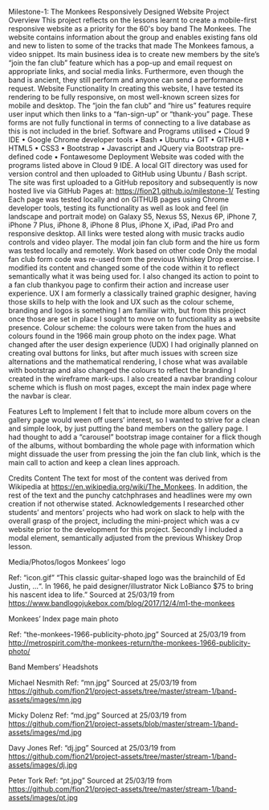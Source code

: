 
Milestone-1:
The Monkees Responsively Designed Website Project
Overview
This project reflects on the lessons learnt to create a mobile-first responsive website as a priority for the 60's boy band The Monkees. The website contains information about the group and enables existing fans old and new to listen to some of the tracks that made The Monkees famous, a video snippet. Its main business idea is to create new members by the site’s “join the fan club” feature which has a pop-up and email request on appropriate links, and social media links. Furthermore, even though the band is ancient, they still perform and anyone can send a performance request.
Website Functionality
In creating this website, I have tested its rendering to be fully responsive, on most well-known screen sizes for mobile and desktop.
The “join the fan club” and “hire us” features require user input which then links to a “fan-sign-up” or “thank-you” page. These forms are not fully functional in terms of connecting to a live database as this is not included in the brief. 
Software and Programs utilised 
•	Cloud 9 IDE
•	Google Chrome developer tools
•	Bash
•	Ubuntu
•	GIT
•	GITHUB
•	HTML5
•	CSS3
•	Bootstrap
•	Javascript and JQuery via Bootstrap pre-defined code
•	Fontawesome
Deployment
Website was coded with the programs listed above in Cloud 9 IDE. A local GIT directory was used for version control and then uploaded to GitHub using Ubuntu / Bash script. The site was first uploaded to a GitHub repository and subsequently is now hosted live via GitHub Pages at:
https://fion21.github.io/milestone-1/
Testing
Each page was tested locally and on GITHUB pages using Chrome developer tools, testing its functionality as well as look and feel (in landscape and portrait mode) on Galaxy S5, Nexus 5S, Nexus 6P, iPhone 7, iPhone 7 Plus, iPhone 8, iPhone 8 Plus, iPhone X, iPad, iPad Pro and responsive desktop. All links were tested along with music tracks audio controls and video player. The modal join fan club form and the hire us form was tested locally and remotely.
Work based on other code
Only the modal fan club form code was re-used from the previous Whiskey Drop exercise. I modified its content and changed some of the code within it to reflect semantically what it was being used for. I also changed its action to point to a fan club thankyou page to confirm their action and increase user experience.
UX
I am formerly a classically trained graphic designer, having those skills to help with the look and UX such as the colour scheme, branding and logos is something I am familiar with, but from this project once those are set in place I sought to move on to functionality as a website presence.
Colour scheme: the colours were taken from the hues and colours found in the 1966 main group photo on the index page. 
What changed after the user design experience (UDX)
I had originally planned on creating oval buttons for links, but after much issues with screen size alternations and the mathematical rendering, I chose what was available with bootstrap and also changed the colours to reflect the branding I created in the wireframe mark-ups. I also created a navbar branding colour scheme which is flush on most pages, except the main index page where the navbar is clear.
 

Features Left to Implement
I felt that to include more album covers on the gallery page would ween off users’ interest, so I wanted to strive for a clean and simple look, by just putting the band members on the gallery page. I had thought to add a “carousel” bootstrap image container for a flick though of the albums, without bombarding the whole page with information which might dissuade the user from pressing the join the fan club link, which is the main call to action and keep a clean lines approach.

Credits
Content
The text for most of the content was derived from Wikipedia at https://en.wikipedia.org/wiki/The_Monkees. In addition, the rest of the text and the punchy catchphrases and headlines were my own creation if not otherwise stated.
Acknowledgements
I researched other students’ and mentors’ projects who had work on slack to help with the overall grasp of the project, including the mini-project which was a cv website prior to the development for this project. Secondly I included a modal element, semantically adjusted from the previous Whiskey Drop lesson.

Media/Photos/logos
Monkees’ logo
 
Ref: “icon.gif”
“This classic guitar-shaped logo was the brainchild of Ed Justin, …“. In 1966, he paid designer/illustrator Nick LoBianco $75 to bring his nascent idea to life.”
Sourced at 25/03/19 from 
https://www.bandlogojukebox.com/blog/2017/12/4/m1-the-monkees

Monkees’ Index page main photo
 
Ref: “the-monkees-1966-publicity-photo.jpg”
Sourced at 25/03/19 from 
http://metrospirit.com/the-monkees-return/the-monkees-1966-publicity-photo/

Band Members’ Headshots
 
Michael Nesmith
Ref: “mn.jpg”
Sourced at 25/03/19 from 
https://github.com/fion21/project-assets/tree/master/stream-1/band-assets/images/mn.jpg
 
Micky Dolenz
Ref: “md.jpg”
Sourced at 25/03/19 from 
https://github.com/fion21/project-assets/blob/master/stream-1/band-assets/images/md.jpg

Davy Jones
Ref: “dj.jpg”
Sourced at 25/03/19 from 
https://github.com/fion21/project-assets/tree/master/stream-1/band-assets/images/dj.jpg
 
Peter Tork
Ref: “pt.jpg”
Sourced at 25/03/19 from 
https://github.com/fion21/project-assets/tree/master/stream-1/band-assets/images/pt.jpg

